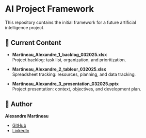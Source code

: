 # AI Project Framework

This repository contains the initial framework for a future artificial intelligence project.

## 📂 Current Content

- **Martineau_Alexandre_1_backlog_032025.xlsx**  
  Project backlog: task list, organization, and prioritization.

- **Martineau_Alexandre_2_tableur_032025.xlsx**  
  Spreadsheet tracking: resources, planning, and data tracking.

- **Martineau_Alexandre_3_presentation_032025.pptx**  
  Project presentation: context, objectives, and development plan.

## 👤 Author

**Alexandre Martineau**  
- [GitHub](https://github.com/alex-martineau)  
- [LinkedIn](https://www.linkedin.com/in/alexandre-martineau-170ab973/)

